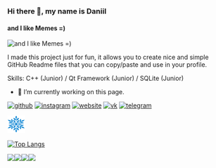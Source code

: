 ### Hi there 👋, my name is Daniil
#### and I like Memes =)
![and I like Memes =)](https://sun9-72.userapi.com/impf/2til04O5ZC8wce4OMme3IF1VwDmc0OcZO6XyMQ/VfgrrdDEAmM.jpg?size=960x1368&quality=96&proxy=1&sign=82e2c4cc818022c53d3398f2911521b6&type=album)

I made this project just for fun, it allows you to create nice and simple GitHub Readme files that you can copy/paste and use in your profile.

Skills: C++ (Junior) / Qt Framework (Junior) / SQLite (Junior)

- 🔭 I’m currently working on this page. 


[<img src='https://cdn.jsdelivr.net/npm/simple-icons@3.0.1/icons/github.svg' alt='github' height='40'>](https://github.com/ac973k)  [<img src='https://cdn.jsdelivr.net/npm/simple-icons@3.0.1/icons/instagram.svg' alt='instagram' height='40'>](https://www.instagram.com/danilka_terentyev/)  [<img src='https://cdn.jsdelivr.net/npm/simple-icons@3.0.1/icons/icloud.svg' alt='website' height='40'>](https://ac973k.github.io)  [<img src='https://cdn.jsdelivr.net/npm/simple-icons@3.0.1/icons/vk.svg' alt='vk' height='40'>](https://vk.com/id255945694)  [<img src='https://cdn.jsdelivr.net/npm/simple-icons@3.0.1/icons/telegram.svg' alt='telegram' height='40'>]( https://t.me/danilka_ter)  

<a href='https://archiveprogram.github.com/'><img src='https://raw.githubusercontent.com/acervenky/animated-github-badges/master/assets/acbadge.gif' width='40' height='40'></a> 

[![Top Langs](https://github-readme-stats.vercel.app/api/top-langs/?username=ac973k)](https://github.com/anuraghazra/github-readme-stats)

<img src='https://sun9-61.userapi.com/impf/ZMFfK9S34l1FS-I9mPZRkXpG6m8uk4biEpO0qQ/LAfgkTYHrO4.jpg?size=660x667&quality=96&proxy=1&sign=ca78c3a04d409c253eec9ebda8cd19f2&type=album'><img src='https://sun9-61.userapi.com/impf/23hDmH1zLtojlsaV9yXwSaxP_i0MN6KBoJgu9Q/JCC8FSMPmJY.jpg?size=686x742&quality=96&proxy=1&sign=a1a6f046cefb224dfd4bf98f50d3cc33&type=album'><img src='https://sun9-65.userapi.com/impf/BXjSmGhqUfMGYk8ua8ja7ktBGchkHjQBigvccw/-ST2W4DzIFE.jpg?size=654x664&quality=96&proxy=1&sign=032d0cb4d5a51a0000ec375e07b1a2ee&type=album'><img src='https://sun9-23.userapi.com/impf/MybPYYx21U-0hdQoQGyN_Ad6-MVMUUA9vA2zcg/iypEbc20XI4.jpg?size=658x654&quality=96&proxy=1&sign=384b848b327ba664af3950e735412c2a&type=album'>
